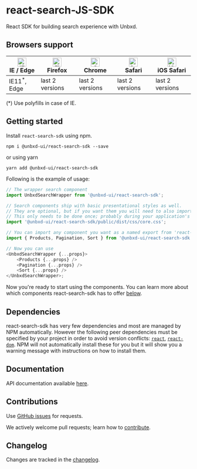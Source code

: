 # react-search-JS-SDK

React SDK for building search experience with Unbxd.

## Browsers support

| [<img src="https://raw.githubusercontent.com/alrra/browser-logos/master/src/edge/edge_48x48.png" alt="IE / Edge" width="24px" height="24px" />](http://godban.github.io/browsers-support-badges/)<br/>IE / Edge | [<img src="https://raw.githubusercontent.com/alrra/browser-logos/master/src/firefox/firefox_48x48.png" alt="Firefox" width="24px" height="24px" />](http://godban.github.io/browsers-support-badges/)<br/>Firefox | [<img src="https://raw.githubusercontent.com/alrra/browser-logos/master/src/chrome/chrome_48x48.png" alt="Chrome" width="24px" height="24px" />](http://godban.github.io/browsers-support-badges/)<br/>Chrome | [<img src="https://raw.githubusercontent.com/alrra/browser-logos/master/src/safari/safari_48x48.png" alt="Safari" width="24px" height="24px" />](http://godban.github.io/browsers-support-badges/)<br/>Safari | [<img src="https://raw.githubusercontent.com/alrra/browser-logos/master/src/safari-ios/safari-ios_48x48.png" alt="iOS Safari" width="24px" height="24px" />](http://godban.github.io/browsers-support-badges/)<br/>iOS Safari |
| --------- | --------- | --------- | --------- | --------- |
| IE11<sup>*</sup>, Edge| last 2 versions| last 2 versions| last 2 versions| last 2 versions


(*) Use polyfills in case of IE. 




## Getting started

Install `react-search-sdk` using npm.

```shell
npm i @unbxd-ui/react-search-sdk --save
```

or using yarn

```shell
yarn add @unbxd-ui/react-search-sdk
```

Following is the example of usage:

```js
// The wrapper search component
import UnbxdSearchWrapper from '@unbxd-ui/react-search-sdk';

// Search components ship with basic presentational styles as well.
// They are optional, but if you want them you will need to also import the CSS file.
// This only needs to be done once; probably during your application's bootstrapping process.
import '@unbxd-ui/react-search-sdk/public/dist/css/core.css';

// You can import any component you want as a named export from 'react-search-sdk'
import { Products, Pagination, Sort } from '@unbxd-ui/react-search-sdk';

// Now you can use
<UnbxdSearchWrapper {...props}>
    <Products {...props} />
    <Pagination {...props} />
    <Sort {...props} />
</UnbxdSearchWrapper>;
```

Now you're ready to start using the components.
You can learn more about which components react-search-sdk has to offer [below](#documentation).

## Dependencies

react-search-sdk has very few dependencies and most are managed by NPM automatically.
However the following peer dependencies must be specified by your project in order to avoid version conflicts:
[`react`](https://www.npmjs.com/package/react),
[`react-dom`](https://www.npmjs.com/package/react-dom).
NPM will not automatically install these for you but it will show you a warning message with instructions on how to install them.

## Documentation

API documentation available [here](https://unbxd.github.io/react-search-JS-SDK/).

## Contributions

Use [GitHub issues](https://github.com/unbxd/react-search-JS-SDK/issues) for requests.

We actively welcome pull requests; learn how to [contribute](https://github.com/unbxd/react-search-JS-SDK/blob/master/CONTRIBUTING.md).

## Changelog

Changes are tracked in the [changelog](https://github.com/unbxd/react-search-JS-SDK/blob/master/CHANGELOG.md).

